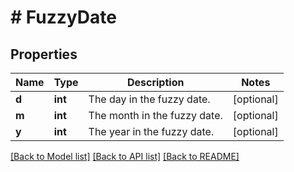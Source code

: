 # # FuzzyDate

## Properties

Name | Type | Description | Notes
------------ | ------------- | ------------- | -------------
**d** | **int** | The day in the fuzzy date. | [optional]
**m** | **int** | The month in the fuzzy date. | [optional]
**y** | **int** | The year in the fuzzy date. | [optional]

[[Back to Model list]](../../README.md#models) [[Back to API list]](../../README.md#endpoints) [[Back to README]](../../README.md)

